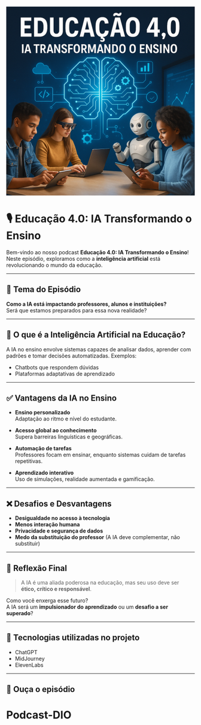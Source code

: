 
<p align="center">
  <img src="https://github.com/Manoel-Ramos/Podcast-DIO/blob/main/assets/cover.png?raw=true" width="600">
</p>

# 🎙️ Educação 4.0: IA Transformando o Ensino

Bem-vindo ao nosso podcast **Educação 4.0: IA Transformando o Ensino**!  
Neste episódio, exploramos como a **inteligência artificial** está revolucionando o mundo da educação.

---

## 🧠 Tema do Episódio

**Como a IA está impactando professores, alunos e instituições?**  
Será que estamos preparados para essa nova realidade?

---

## 📌 O que é a Inteligência Artificial na Educação?

A IA no ensino envolve sistemas capazes de analisar dados, aprender com padrões e tomar decisões automatizadas. Exemplos:
- Chatbots que respondem dúvidas
- Plataformas adaptativas de aprendizado

---

## ✅ Vantagens da IA no Ensino

- **Ensino personalizado**  
  Adaptação ao ritmo e nível do estudante.

- **Acesso global ao conhecimento**  
  Supera barreiras linguísticas e geográficas.

- **Automação de tarefas**  
  Professores focam em ensinar, enquanto sistemas cuidam de tarefas repetitivas.

- **Aprendizado interativo**  
  Uso de simulações, realidade aumentada e gamificação.

---

## ❌ Desafios e Desvantagens

- **Desigualdade no acesso à tecnologia**
- **Menos interação humana**
- **Privacidade e segurança de dados**
- **Medo da substituição do professor** (A IA deve complementar, não substituir)

---

## 🎯 Reflexão Final

> A IA é uma aliada poderosa na educação, mas seu uso deve ser **ético, crítico e responsável**.

Como você enxerga esse futuro?  
A IA será um **impulsionador do aprendizado** ou um **desafio a ser superado**?

---

## 📎 Tecnologias utilizadas no projeto

- ChatGPT
- MidJourney
- ElevenLabs

---

## 📡 Ouça o episódio

# Podcast-DIO
